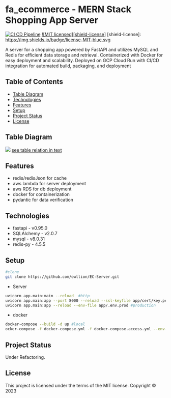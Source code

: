 ﻿# fa_ecommerce - MERN Stack Shopping App Server
 
[![CI CD Pipeline](https://github.com/owllion/fa_ecommerce/actions/workflows/main.yml/badge.svg)](https://github.com/owllion/fa_ecommerce/actions/workflows/main.yml)
[![MIT licensed][shield-license]](#)
[shield-license]: https://img.shields.io/badge/license-MIT-blue.svg

A server for a shopping app powered by FastAPI and utilizes MySQL and Redis for efficient data storage and retrieval. Containerized with Docker for easy deployment and scalability. 
Deployed on GCP Cloud Run with CI/CD integration for automated build, packaging, and deployment

## Table of Contents
- [Table Diagram](diagram)
- [Technologies](#technologies)
- [Features](#features)
- [Setup](#setup)
- [Project Status](#project-status)
- [License](#license)

## Table Diagram
![](https://res.cloudinary.com/azainseong/image/upload/v1684509215/3183D9FE-849C-4815-AACB-6A7089BCCAE4_nacgr5.jpg)
[see table relation in text](https://kaput-hose-1ba.notion.site/fastapi-ecommerce-project-Table-Relationships-bdd84cf011fd49f39fcbc1c57cf05326)

## Features
- redis/redisJson for cache
- aws lambda for server deployment
- aws RDS for db deployment
- docker for containerization
- pydantic for data verification

## Technologies

- fastapi - v0.95.0
- SQLAlchemy - v2.0.7
- mysql - v8.0.31
- redis-py - 4.5.5

## Setup
```sh
#clone
git clone https://github.com/owllion/EC-Server.git
```

- Server
```sh
uvicorn app.main:main --reload  #http
uvicorn app.main:app --port 8000 --reload --ssl-keyfile app/cert/key.pem --ssl-certfile app/cert/cert.pem #https
uvicorn app.main:app --reload --env-file app/.env.prod #production
```

- docker
```sh
docker-compose --build -d up #local
ocker-compose -f docker-compose.yml -f docker-compose.access.yml --env-file=.env.prod  up -d --build #production
```

## Project Status
Under Refactoring.

## License

This project is licensed under the terms of the MIT license.
Copyright &copy; 2023

